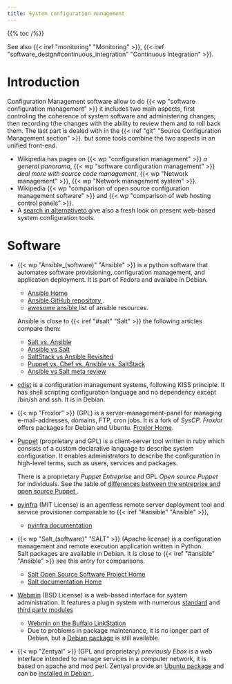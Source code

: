 ```yaml
---
title: System configuration management
---
```


{{% toc /%}}

See also
{{< iref "monitoring" "Monitoring" >}},
{{< iref "software_design#continuous_integration" "Continuous Integration" >}}.


# Introduction
Configuration Management software allow to do
{{< wp "software configuration management" >}} it includes two main aspects,
first controling the coherence of system software and administering
changes; then recording t(he changes with the ability to review them
and to roll back them. The last part is dealed with in the
{{< iref "git" "Source Configuration Management section" >}}.
but some tools combine the two aspects in an unified front-end.


-   Wikipedia has pages on {{< wp "configuration management" >}} _a general
    panorama_, {{< wp "software configuration management" >}} _deal more with
    source code management_, {{< wp "Network management" >}},
    {{< wp "Network management system" >}}.
-   Wikipedia
    {{< wp "comparison of open source configuration management software" >}}
    and
    {{< wp "comparison of web hosting control panels" >}}.
-   A [search in alternativeto
    ](http://alternativeto.net/software/webmin/?platform=linux)
    give also a fresh look on present web-based system configuration
    tools.


# Software
-   <a name="ansible"></a>{{< wp "Ansible_(software)"  "Ansible" >}} is a python
    software that automates software provisioning, configuration
    management, and application deployment. It is  part of Fedora and
    availabe in Debian.

    -   [Ansible Home](http://www.ansible.com/)
    -   [Ansible GitHub repository
        ](https://github.com/ansible/ansible).
    -   [awesome ansible
        ](https://github.com/jdauphant/awesome-ansible)
        list of ansible resources.

    Ansible is close to {{< iref "#salt" "Salt" >}}
    the following articles compare them:

    -   [Salt vs. Ansible
        ](http://jensrantil.github.io/salt-vs-ansible.html)
    -   [Ansible vs Salt
        ](https://www.upguard.com/articles/ansible-vs-salt)
    -   [SaltStack vs Ansible Revisited
        ](https://www.upguard.com/articles/saltstack-vs-ansible-revisited)
    -   [Puppet vs. Chef vs. Ansible vs. SaltStack
        ](https://www.intigua.com/blog/puppet-vs.-chef-vs.-ansible-vs.-saltstack)
    -   [Ansible vs Salt meta review
        ](http://www.alexandrejoseph.com/blog/2016-03-23-ansible-vs-salt-meta-review.html)

-   [cdist](http://www.nico.schottelius.org/software/cdist/)
    is a configuration management systems, following KISS principle. It has shell
    scripting configuration language and no dependency except /bin/sh and ssh.
    It is in Debian.
-   {{< wp "Froxlor" >}} (GPL)  is a  server-management-panel
    for managing e-mail-addresses, domains, FTP, cron jobs.
    It is a fork of _SysCP_. _Froxlor_ offers packages for Debian and Ubuntu.
    [Froxlor Home](http://www.froxlor.org/).
-   [Puppet](https://puppet.com/) (proprietary and GPL)
    is a client-server tool written in ruby which
    consists of a custom declarative language to describe system
    configuration. It enables administrators to describe the
    configuration in high-level terms, such as users, services and
    packages.

    There is a proprietary _Puppet Entreprise_ and GPL
    _Open source Puppet_ for individuals. See the table of
    [differences between the entreprise and open source Puppet
    ](https://puppet.com/product/puppet-enterprise-and-open-source-puppet).

-   [pyinfra](https://github.com/Fizzadar/pyinfra) (MIT License)
    is an agentless remote server deployment tool and service
    provisioner comparable to
    {{< iref "#ansible" "Ansible" >}},
    -   [pyinfra documentation
        ](https://pyinfra.readthedocs.io/en/latest/)
-   <a name="salt">{{< wp "Salt_(software)"  "SALT" >}} (Apache license)
    is a configuration management and remote execution application written in Python.<br />
    Salt packages are available in Debian. It is close to
    {{< iref "#ansible" "Ansible" >}} see this entry for
    comparisons.
    -   [Salt Open Source Software Project Home](http://www.saltstack.com/community/)
    -   [Salt documentation Home](http://docs.saltstack.com/)
-   [Webmin](http://www.webmin.com/) (BSD License) is a web-based
    interface for system administration.
    It features a plugin system with numerous
    [standard](http://www.webmin.com/standard.html) and
    [third party modules](http://www.webmin.com/third.html)
    -   [Webmin on the Buffalo LinkStation
        ](http://buffalo.nas-central.org/wiki/Webmin_to_remotely_administer_your_LinkStation)
    -   Due to problems in package maintenance, it is no longer part of
        Debian, but a [Debian package](http://www.webmin.com/deb.html)
        is still available.
-   {{< wp "Zentyal" >}} (GPL and proprietary) _previously Ebox_
    is a web interface intended to manage services in a computer network,
    it is based on apache and mod perl.
    Zentyal provide an
    [Ubuntu package](https://wiki.zentyal.org/wiki/Installation_Guide)
    and can be
    [installed in Debian
    ](http://www.debianadmin.com/manage-network-and-servers-using-ebox-in-debian.html).

<!--  Local Variables: -->
<!--  mode: markdown -->
<!--  ispell-local-dictionary: "english" -->
<!--  End: -->
